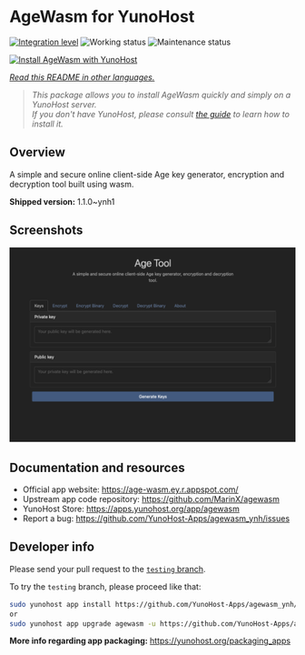 <!--
N.B.: This README was automatically generated by <https://github.com/YunoHost/apps/tree/master/tools/readme_generator>
It shall NOT be edited by hand.
-->

# AgeWasm for YunoHost

[![Integration level](https://apps.yunohost.org/badge/integration/agewasm)](https://ci-apps.yunohost.org/ci/apps/agewasm/)
![Working status](https://apps.yunohost.org/badge/state/agewasm)
![Maintenance status](https://apps.yunohost.org/badge/maintained/agewasm)

[![Install AgeWasm with YunoHost](https://install-app.yunohost.org/install-with-yunohost.svg)](https://install-app.yunohost.org/?app=agewasm)

*[Read this README in other languages.](./ALL_README.md)*

> *This package allows you to install AgeWasm quickly and simply on a YunoHost server.*  
> *If you don't have YunoHost, please consult [the guide](https://yunohost.org/install) to learn how to install it.*

## Overview

A simple and secure online client-side Age key generator, encryption and decryption tool built using wasm.

**Shipped version:** 1.1.0~ynh1

## Screenshots

![Screenshot of AgeWasm](./doc/screenshots/screenshot.png)

## Documentation and resources

- Official app website: <https://age-wasm.ey.r.appspot.com/>
- Upstream app code repository: <https://github.com/MarinX/agewasm>
- YunoHost Store: <https://apps.yunohost.org/app/agewasm>
- Report a bug: <https://github.com/YunoHost-Apps/agewasm_ynh/issues>

## Developer info

Please send your pull request to the [`testing` branch](https://github.com/YunoHost-Apps/agewasm_ynh/tree/testing).

To try the `testing` branch, please proceed like that:

```bash
sudo yunohost app install https://github.com/YunoHost-Apps/agewasm_ynh/tree/testing --debug
or
sudo yunohost app upgrade agewasm -u https://github.com/YunoHost-Apps/agewasm_ynh/tree/testing --debug
```

**More info regarding app packaging:** <https://yunohost.org/packaging_apps>
